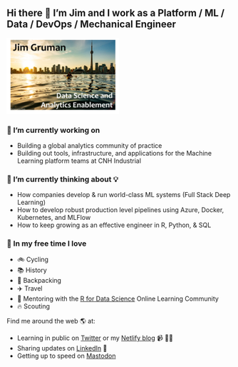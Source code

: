 
## Hi there 👋 I’m Jim and I work as a Platform / ML / Data / DevOps / Mechanical Engineer

<img src="images/CoverPhoto.jpg" style="width:50.0%" />

### 🔭 I’m currently working on

-   Building a global analytics community of practice
-   Building out tools, infrastructure, and applications for the Machine
    Learning platform teams at CNH Industrial

### 🤔 I’m currently thinking about 💡

-   How companies develop & run world-class ML systems (Full Stack Deep
    Learning)
-   How to develop robust production level pipelines using Azure,
    Docker, Kubernetes, and MLFlow
-   How to keep growing as an effective engineer in R, Python, & SQL

### 🚀 In my free time I love

-   🚲 Cycling
-   📚 History
-   🌄 Backpacking
-   ✈️ Travel
-   🌱 Mentoring with the [R for Data
    Science](https://www.rfordatasci.com/) Online Learning Community
-   🔥 Scouting

<!-- README.md is generated from README.Rmd. Please edit that file -->
<!-- badges: start -->
<!-- badges: end -->

Find me around the web 🌎 at:

-   Learning in public on [Twitter](https://twitter.com/jim_gruman) or
    my [Netlify blog](https://jimgruman.netlify.app/) 📹 ✍🏾
-   Sharing updates on
    [LinkedIn](https://www.linkedin.com/in/jim-gruman-%F0%9F%93%88msba-a67779a/)
    💼
- Getting up to speed on <a rel="me" href="https://fosstodon.org/@jimgruman">Mastodon</a>
